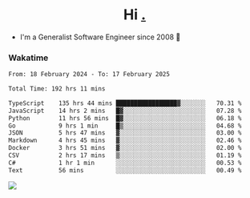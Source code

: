 <h1 align="center">Hi <a href="https://www.hackerrank.com/erasmosaraujo">.</a></h1>
 
- I'm a Generalist Software Engineer  since 2008 🚀
<!--  
<p align="left">
  <a href="https://github.com/erasmosoares/github-readme-stats">
    <img
      align="center"
      src="https://github-readme-stats.vercel.app/api/top-langs/?username=erasmosoares&theme=radical&layout=compact"
    />
  </a>
  <a href="https://github.com/erasmosoares/github-readme-stats">
    [![Harlok's WakaTime stats](https://github-readme-stats.vercel.app/api/wakatime?username=ffflabs)](https://github.com/anuraghazra/github-readme-stats)
  </a>
</p>

<!--
 ### Repo 
 
<p align="left">
 <a href="https://github.com/erasmosoares/github-readme-stats">
    <img
      align="center"
      height="165"
      src="https://github-readme-stats.vercel.app/api/pin?username=erasmosoares&repo=sample-node&title_color=fff&icon_color=f9f9f9&text_color=9f9f9f&bg_color=151515"
    />
  </a>
  <a href="https://github.com/erasmosoares/github-readme-stats">
    <img
      align="center"
      height="165"
      src="https://github-readme-stats.vercel.app/api/pin?username=erasmosoares&repo=sample-node&title_color=fff&icon_color=f9f9f9&text_color=9f9f9f&bg_color=151515"
    />
  </a>
</p>
-->

 ### Wakatime 

<!--START_SECTION:waka-->

```txt
From: 18 February 2024 - To: 17 February 2025

Total Time: 192 hrs 11 mins

TypeScript    135 hrs 44 mins █████████████████▓░░░░░░░   70.31 %
JavaScript    14 hrs 2 mins   █▓░░░░░░░░░░░░░░░░░░░░░░░   07.28 %
Python        11 hrs 56 mins  █▓░░░░░░░░░░░░░░░░░░░░░░░   06.18 %
Go            9 hrs 1 min     █▒░░░░░░░░░░░░░░░░░░░░░░░   04.68 %
JSON          5 hrs 47 mins   ▓░░░░░░░░░░░░░░░░░░░░░░░░   03.00 %
Markdown      4 hrs 45 mins   ▓░░░░░░░░░░░░░░░░░░░░░░░░   02.46 %
Docker        3 hrs 51 mins   ▓░░░░░░░░░░░░░░░░░░░░░░░░   02.00 %
CSV           2 hrs 17 mins   ▒░░░░░░░░░░░░░░░░░░░░░░░░   01.19 %
C#            1 hr 1 min      ░░░░░░░░░░░░░░░░░░░░░░░░░   00.53 %
Text          56 mins         ░░░░░░░░░░░░░░░░░░░░░░░░░   00.49 %
```

<!--END_SECTION:waka-->

![](https://komarev.com/ghpvc/?username=erasmosoares&color=brightgreen)
